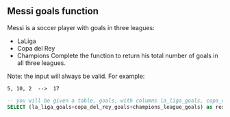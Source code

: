 ## Messi goals function
Messi is a soccer player with goals in three leagues:

- LaLiga
- Copa del Rey
- Champions
Complete the function to return his total number of goals in all three leagues.

Note: the input will always be valid.
For example:

```
5, 10, 2  -->  17
```


```sql
-- you will be given a table, goals, with columns la_liga_goals, copa_del_rey_goals, and champions_league_goals. Return a table with a column, res.
SELECT (la_liga_goals+copa_del_rey_goals+champions_league_goals) as res FROM goals
```